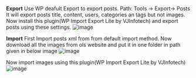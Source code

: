 **Export**
Use WP deafult Export to export posts.
Path: Tools -> Export-> Posts
It will export posts title, content, users, categories an tags but not images.
Now install this plugin(WP Import Export Lite by  VJInfotech) and export posts using these settings.
![image](https://github.com/amit140507/how-to-import-export-posts-with-images./assets/100019842/3b221418-6b7c-45b1-a658-6ee3b9666d95)




**Import**
First Import posts xml from from default import method.
Now download all the images from ols website and put it in one folder in path given in below image
![image](https://github.com/amit140507/how-to-import-export-posts-with-images./assets/100019842/7cc92d64-ccfb-497f-9a7e-b0fdd0a38ee2)

Now import images using this plugin(WP Import Export Lite by  VJInfotech) 
![image](https://github.com/amit140507/how-to-import-export-posts-with-images./assets/100019842/e456a925-201d-4e0e-bda9-d6708607e531)

